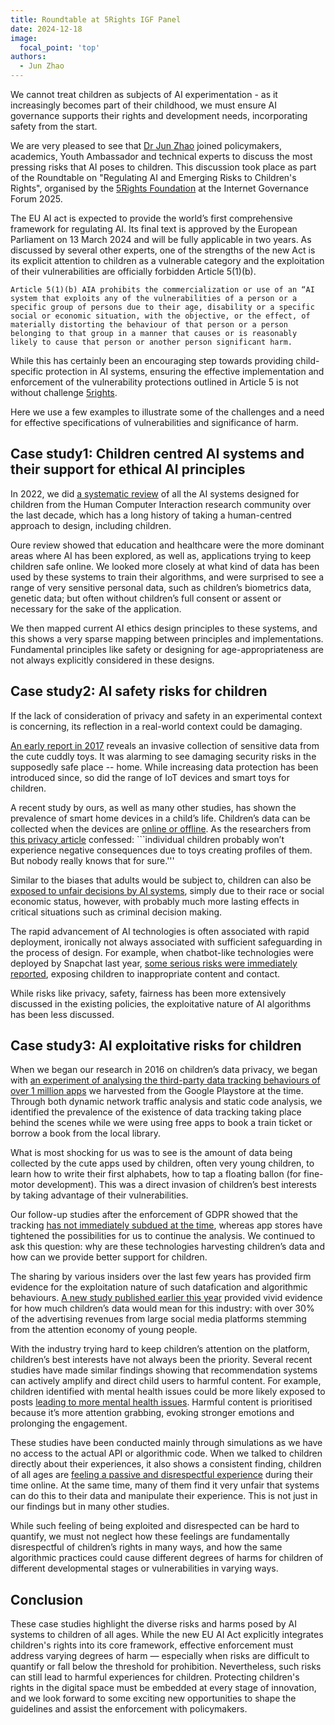 ```yaml
---
title: Roundtable at 5Rights IGF Panel
date: 2024-12-18
image:
  focal_point: 'top'
authors:
  - Jun Zhao
---
```



We cannot treat children as subjects of AI experimentation - as it increasingly becomes part of their childhood, we must ensure AI governance supports their rights and development needs, incorporating safety from the start.

We are very pleased to see that [Dr Jun Zhao](https://www.linkedin.com/posts/5rights_igf2024-ai-childrensrights-activity-7273379761324802049-GgKS?utm_source=share&utm_medium=member_desktop) joined policymakers, academics, Youth Ambassador and technical experts to discuss the most pressing risks that AI poses to children. This discussion took place as part of the Roundtable on "Regulating AI and Emerging Risks to Children's Rights", organised by the [5Rights Foundation](https://5rightsfoundation.com/) at the Internet Governance Forum 2025. 

The EU AI act is expected to provide the world’s first comprehensive framework for regulating AI. Its final text is approved by the European Parliament on 13 March 2024 and will be fully applicable in two years. As discussed by several other experts, one of the strengths of the new Act is its explicit attention to children as a vulnerable category and the exploitation of their vulnerabilities are officially forbidden Article 5(1)(b).

```Article 5(1)(b) AIA prohibits the commercialization or use of an “AI system that exploits any of the vulnerabilities of a person or a specific group of persons due to their age, disability or a specific social or economic situation, with the objective, or the effect, of materially distorting the behaviour of that person or a person belonging to that group in a manner that causes or is reasonably likely to cause that person or another person significant harm.```

While this has certainly been an encouraging step towards providing child-specific protection in AI systems, ensuring the effective implementation and enforcement of the vulnerability protections outlined in Article 5 is not without challenge [5rights](https://5rightsfoundation.com/eu-ai-act-enters-into-force-a-crucial-step-for-child-protection/).

Here we use a few examples to illustrate some of the challenges and a need for effective specifications of vulnerabilities and significance of harm. 

## Case study1: Children centred AI systems and their support for ethical AI principles

In 2022, we did [a systematic review](https://oxfordccai.org/publication/conference-paper-2022/) of all the AI systems designed for children from the Human Computer Interaction research community over the last decade, which has a long history of taking a human-centred approach to design, including children. 

Oure review showed that education and healthcare were the more dominant areas where AI has been explored, as well as, applications trying to keep children safe online. We looked more closely at what kind of data has been used by these systems to train their algorithms, and were surprised to see a range of very sensitive personal data, such as children’s biometrics data, genetic data; but often without children’s full consent or assent or necessary for the sake of the application. 

We then mapped current AI ethics design principles to these systems, and this shows a very sparse mapping between principles and implementations. Fundamental principles like safety or designing for age-appropriateness are not always explicitly considered in these designs. 



##  Case study2: AI safety risks for children

If the lack of consideration of privacy and safety in an experimental context is concerning, its reflection in a real-world context could be damaging. 

[An early report in 2017](https://www.vice.com/en/article/pgwean/internet-of-things-teddy-bear-leaked-2-million-parent-and-kids-message-recordings) reveals an invasive collection of sensitive data from the cute cuddly toys. It was alarming to see damaging security risks in the supposedly safe place -- home. While increasing data protection has been introduced since, so did the range of IoT devices and smart toys for children. 

A recent study by ours, as well as many other studies, has shown the prevalence of smart home devices in a child’s life. Children’s data can be collected when the devices are [online or offline](https://www.unibas.ch/en/News-Events/News/Uni-Research/How-smart-toys-spy-on-kids--what-parents-need-to-know.html). As the researchers from [this privacy article](https://doi.org/10.1007/978-3-031-68024-3_11) confessed: ```individual children probably won’t experience negative consequences due to toys creating profiles of them. But nobody really knows that for sure.'''

Similar to the biases that adults would be subject to, children can also be [exposed to unfair decisions by AI systems](https://blog.re-work.co/using-machine-learning-for-criminal-justice/), simply due to their race or social economic status, however, with probably much more lasting effects in critical situations such as criminal decision making.

The rapid advancement of AI technologies is often associated with rapid deployment, ironically not always associated with sufficient safeguarding in the process of design. For example, when chatbot-like technologies were deployed by Snapchat last year, [some serious risks were immediately reported](https://www.washingtonpost.com/technology/2023/03/14/snapchat-myai/), exposing children to inappropriate content and contact.

While risks like privacy, safety, fairness has been more extensively discussed in the existing policies, the exploitative nature of AI algorithms has been less discussed. 


##  Case study3: AI exploitative risks for children

When we began our research in 2016 on children’s data privacy, we began with [an experiment of analysing the third-party data tracking behaviours of over 1 million apps](https://doi.org/10.1145/3201064.320108) we harvested from the Google Playstore at the time. Through both dynamic network traffic analysis and static code analysis, we identified the prevalence of the existence of data tracking taking place behind the scenes while we were using free apps to book a train ticket or borrow a book from the local library.

What is most shocking for us was to see is the amount of data being collected by the cute apps used by children, often very young children, to learn how to write their first alphabets, how to tap a floating ballon (for fine-motor development). This was a direct invasion of children’s best interests by taking advantage of their vulnerabilities.

Our follow-up studies after the enforcement of GDPR showed that the tracking [has not immediately subdued at the time](https://policyreview.info/articles/analysis/and-after-gdpr-tracking-mobile-apps), whereas app stores have tightened the possibilities for us to continue the analysis. We continued to ask this question: why are these technologies harvesting children’s data and how can we provide better support for children.

The sharing by various insiders over the last few years has provided firm evidence for the exploitation nature of such datafication and algorithmic behaviours. [A new study published earlier this year](https://doi.org/10.1371/journal.pone.0295337) provided vivid evidence for how much children’s data would mean for this industry: with over 30% of the advertising revenues from large social media platforms stemming from the attention economy of young people. 

With the industry trying hard to keep children’s attention on the platform, children’s best interests have not always been the priority. Several recent studies have made similar findings showing that recommendation systems can actively amplify and direct child users to harmful content. For example, children identified with mental health issues could be more likely exposed to posts [leading to more mental health issues](https://www.amnesty.org/en/documents/pol40/7350/2023/en/). Harmful content is prioritised because it’s more attention grabbing, evoking stronger emotions and prolonging the engagement.

These studies have been conducted mainly through simulations as we have no access to the actual API or algorithmic code. When we talked to children directly about their experiences, it also shows a consistent finding, children of all ages are [feeling a passive and disrespectful experience](doi.org/10.1145/3613904.3642294) during their time online.  At the same time, many of them find it very unfair that systems can do this to their data and manipulate their experience. This is not just in our findings but in many other studies. 

While such feeling of being exploited and disrespected can be hard to quantify, we must not neglect how these feelings are fundamentally disrespectful of children’s rights in many ways, and how the same algorithmic practices could cause different degrees of harms for children of different developmental stages or vulnerabilities in varying ways.



##  Conclusion

These case studies highlight the diverse risks and harms posed by AI systems to children of all ages. While the new EU AI Act explicitly integrates children's rights into its core framework, effective enforcement must address varying degrees of harm — especially when risks are difficult to quantify or fall below the threshold for prohibition. Nevertheless, such risks can still lead to harmful experiences for children. Protecting children's rights in the digital space must be embedded at every stage of innovation, and we look forward to some exciting new opportunities to shape the guidelines and assist the enforcement with policymakers. 



